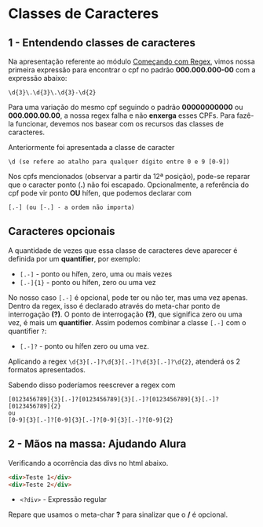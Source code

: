 # Classes de Caracteres

## 1 - Entendendo classes de caracteres

Na apresentação referente ao módulo [Começando com Regex](https://github.com/ffelicio/alura/blob/master/carreira-desenvolvedor-javascript/curso-expressoes-regulares-capturando-textos-de-forma-magica/1-comecando-com-regex.md), vimos nossa primeira expressão para encontrar o cpf no padrão **000.000.000-00** com a expressão abaixo:

```
\d{3}\.\d{3}\.\d{3}-\d{2}
```

Para uma variação do mesmo cpf seguindo o padrão **00000000000** ou **000.000.00.00**, a nossa regex falha e não **enxerga** esses CPFs. Para fazê-la funcionar, devemos nos basear com os recursos das classes de caracteres.

Anteriormente foi apresentada a classe de caracter

```
\d (se refere ao atalho para qualquer dígito entre 0 e 9 [0-9])
```

Nos cpfs mencionados (observar a partir da 12ª posição), pode-se reparar que o caracter ponto (**.**) não foi escapado. Opcionalmente, a referência do cpf pode vir ponto **OU** hífen, que podemos declarar com

```
[.-] (ou [-.] - a ordem não importa)
```

## Caracteres opcionais

A quantidade de vezes que essa classe de caracteres deve aparecer é definida por um **quantifier**, por exemplo:

- `[.-]` - ponto ou hífen, zero, uma ou mais vezes
- `[.-]{1}` - ponto ou hífen, zero ou uma vez

No nosso caso `[.-]` é opcional, pode ter ou não ter, mas uma vez apenas. Dentro da regex, isso é declarado através do meta-char ponto de interrogação **(?)**. O ponto de interrogação **(?)**, que significa zero ou uma vez, é mais um **quantifier**. Assim podemos combinar a classe `[.-]` com o quantifier `?`:

- `[.-]?` - ponto ou hífen zero ou uma vez.

Aplicando a regex `\d{3}[.-]?\d{3}[.-]?\d{3}[.-]?\d{2}`, atenderá os 2 formatos apresentados.

Sabendo disso poderíamos reescrever a regex com

```
[0123456789]{3}[.-]?[0123456789]{3}[.-]?[0123456789]{3}[.-]?[0123456789]{2}
ou
[0-9]{3}[.-]?[0-9]{3}[.-]?[0-9]{3}[.-]?[0-9]{2}
```

## 2 - Mãos na massa: Ajudando Alura

Verificando a ocorrência das divs no html abaixo.

```html
<div>Teste 1</div>
<div>Teste 2</div>
```

- `<?div>` - Expressão regular

Repare que usamos o meta-char **?** para sinalizar que o **/** é opcional.